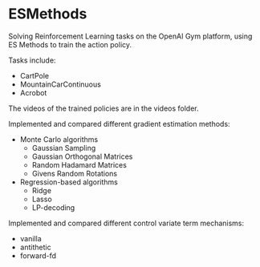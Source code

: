 # ESMethods

Solving Reinforcement Learning tasks on the OpenAI Gym platform, using ES Methods to train the action policy.

Tasks include:
- CartPole
- MountainCarContinuous
- Acrobot

The videos of the trained policies are in the videos folder.

Implemented and compared different gradient estimation methods: 
- Monte Carlo algorithms
  - Gaussian Sampling
  - Gaussian Orthogonal Matrices
  - Random Hadamard Matrices
  - Givens Random Rotations
- Regression-based algorithms
  - Ridge
  - Lasso
  - LP-decoding

Implemented and compared different control variate term mechanisms: 
- vanilla
- antithetic
- forward-fd
